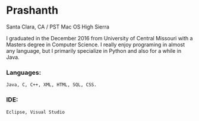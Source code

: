 # Prashanth
Santa Clara, CA / PST
Mac OS High Sierra 

I graduated in the December 2016 from University of Central Missouri with a Masters degree in Computer Science.
I really enjoy programing in almost any language, but I primarily specialize in Python and also for a while in Java.

### Languages:
    Java, C, C++, XML, HTML, SQL, CSS.
### IDE:
    Eclipse, Visual Studio
